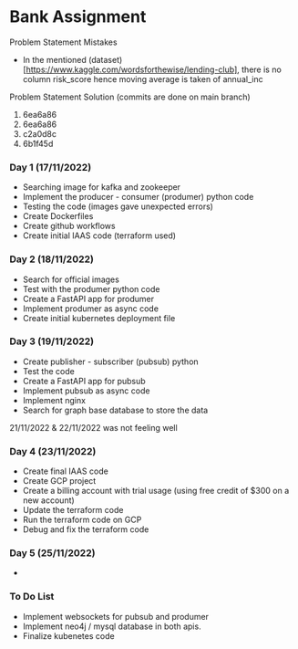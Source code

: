 # Bank Assignment

Problem Statement Mistakes 
- In the mentioned (dataset)[https://www.kaggle.com/wordsforthewise/lending-club], there is no column risk_score hence moving average is taken of annual_inc

Problem Statement Solution (commits are done on main branch)
1. 6ea6a86
2. 6ea6a86
3. c2a0d8c
4. 6b1f45d

### Day 1 (17/11/2022)
- Searching image for kafka and zookeeper
- Implement the producer - consumer (produmer) python code
- Testing the code (images gave unexpected errors)
- Create Dockerfiles
- Create github workflows
- Create initial IAAS code (terraform used)

### Day 2 (18/11/2022)
- Search for official images
- Test with the produmer python code
- Create a FastAPI app for produmer
- Implement produmer as async code
- Create initial kubernetes deployment file

### Day 3 (19/11/2022)
- Create publisher - subscriber (pubsub) python
- Test the code
- Create a FastAPI app for pubsub
- Implement pubsub as async code
- Implement nginx
- Search for graph base database to store the data

21/11/2022 & 22/11/2022 was not feeling well

### Day 4 (23/11/2022)
- Create final IAAS code
- Create GCP project
- Create a billing account with trial usage (using free credit of $300 on a new account)
- Update the terraform code
- Run the terraform code on GCP
- Debug and fix the terraform code

### Day 5 (25/11/2022)
- 

### To Do List
- Implement websockets for pubsub and produmer
- Implement neo4j / mysql database in both apis. 
- Finalize kubenetes code
